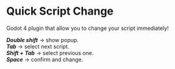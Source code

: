# Quick Script Change
Godot 4 plugin that allow you to change your script immediately! 

***Double shift*** -> show popup.  
***Tab*** -> select next script.  
***Shift + Tab*** -> select previous one.  
***Space*** -> confirm and change.  

